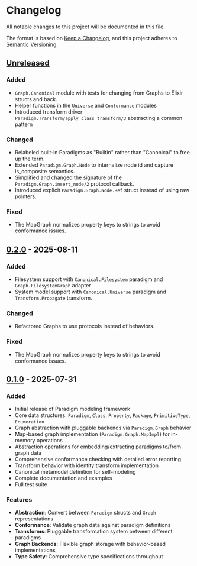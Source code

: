 # Changelog

All notable changes to this project will be documented in this file.

The format is based on [Keep a Changelog](https://keepachangelog.com/en/1.0.0/),
and this project adheres to [Semantic Versioning](https://semver.org/spec/v2.0.0.html).

## [Unreleased]
### Added
- `Graph.Canonical` module with tests for changing from Graphs to Elixir structs and back.
- Helper functions in the `Universe` and `Conformance` modules
- Introduced transform driver `Paradigm.Transform/apply_class_transform/3` abstracting a common pattern
### Changed
- Relabeled built-in Paradigms as "Builtin" rather than "Canonical" to free up the term.
- Extended `Paradigm.Graph.Node` to internalize node id and capture is_composite semantics.
- Simplified and changed the signature of the `Paradigm.Graph.insert_node/2` protocol callback.
- Introduced explicit `Paradigm.Graph.Node.Ref` struct instead of using raw pointers.
### Fixed
- The MapGraph normalizes property keys to strings to avoid conformance issues.

## [0.2.0] - 2025-08-11

### Added
- Filesystem support with `Canonical.Filesystem` paradigm and `Graph.FilesystemGraph` adapter
- System model support with `Canonical.Universe` paradigm and `Transform.Propagate` transform.
### Changed
- Refactored Graphs to use protocols instead of behaviors.
### Fixed
- The MapGraph normalizes property keys to strings to avoid conformance issues.

## [0.1.0] - 2025-07-31

### Added
- Initial release of Paradigm modeling framework
- Core data structures: `Paradigm`, `Class`, `Property`, `Package`, `PrimitiveType`, `Enumeration`
- Graph abstraction with pluggable backends via `Paradigm.Graph` behavior
- Map-based graph implementation (`Paradigm.Graph.MapImpl`) for in-memory operations
- Abstraction operations for embedding/extracting paradigms to/from graph data
- Comprehensive conformance checking with detailed error reporting
- Transform behavior with identity transform implementation
- Canonical metamodel definition for self-modeling
- Complete documentation and examples
- Full test suite

### Features
- **Abstraction**: Convert between `Paradigm` structs and `Graph` representations
- **Conformance**: Validate graph data against paradigm definitions
- **Transforms**: Pluggable transformation system between different paradigms
- **Graph Backends**: Flexible graph storage with behavior-based implementations
- **Type Safety**: Comprehensive type specifications throughout

[Unreleased]: https://github.com/roriholm/paradigm/compare/v0.2.0...HEAD
[0.2.0]: https://github.com/roriholm/paradigm/compare/v0.1.0...v0.2.0
[0.1.0]: https://github.com/roriholm/paradigm/releases/tag/v0.1.0
